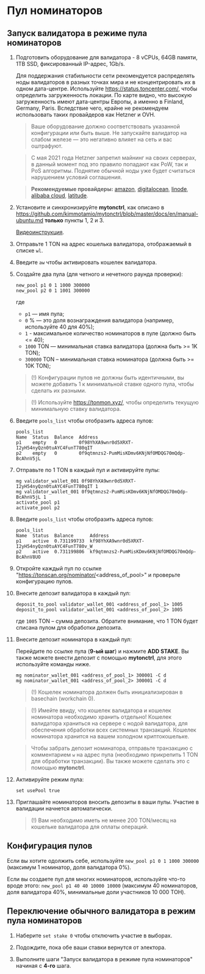 # Пул номинаторов

## Запуск валидатора в режиме пула номинаторов

1. Подготовить оборудование для валидатора - 8 vCPUs, 64GB памяти, 1TB SSD, фиксированный IP-адрес, 1Gb/s.

   Для поддержания стабильности сети рекомендуется распределять ноды валидаторов в разных точках мира и не концентрировать их в одном дата-центре.
   Используйте https://status.toncenter.com/, чтобы определить загруженность локации. По карте видно, что высокую загруженность
   имеют дата-центры Европы, а именно в Finland, Germany, Paris. Вследствие чего, крайне не рекомендуем использовать таких провайдеров как Hetzner и OVH.

   > Ваше оборудование должно соответствовать указанной конфигурации или быть выше. Не запускайте валидатор на слабом железе — это негативно влияет на сеть и вас оштрафуют.

   > С мая 2021 года Hetzner запретил майнинг на своих серверах, в данный момент под это правило попадают как PoW, так и PoS алгоритмы. Поднятие обычной ноды уже будет считаться нарушением условий соглашения.

   > **Рекомендуемые провайдеры:** [amazon](https://aws.amazon.com/), [digitalocean](https://www.digitalocean.com/), [linode](https://www.linode.com/), [alibaba cloud](https://alibabacloud.com/), [latitude](https://www.latitude.sh/).

2. Установите и синхронизируйте **mytonctrl**, как описано в https://github.com/kimmotamio/mytonctrl/blob/master/docs/en/manual-ubuntu.md **только** пункты 1, 2 и 3.

   [Видеоинструкция](https://ton.org/docs/#/nodes/run-node).

3. Отправьте 1 TON на адрес кошелька валидатора, отображаемый в списке `wl`.

4. Введите `aw` чтобы активировать кошелек валидатора.

5. Создайте два пула (для четного и нечетного раунда проверки):
   ```
   new_pool p1 0 1 1000 300000
   new_pool p2 0 1 1001 300000
   ```
   где
    * `p1` — имя пула;
    * `0` % — это доля вознаграждения валидатора (например, используйте 40 для 40%);
    * `1` - максимальное количество номинаторов в пуле (должно быть <= 40);
    * `1000` TON — минимальная ставка валидатора (должна быть >= 1K TON);
    * `300000` TON – минимальная ставка номинатора (должна быть >= 10K TON);

   > (!) Конфигурации пулов не должны быть идентичными, вы можете добавить 1 к минимальной ставке одного пула, чтобы сделать их разными.

   > (!) Используйте https://tonmon.xyz/, чтобы определить текущую минимальную ставку валидатора.

6. Введите `pools_list` чтобы отобразить адреса пулов:

   ```
   pools_list
   Name  Status  Balance  Address
   p1    empty   0        0f98YhXA9wnr0d5XRXT-I2yH54nyQzn0tuAYC4FunT780qIT
   p2    empty   0        0f9qtmnzs2-PumMisKDmv6KNjNfOMDQG70mQdp-BcAhnV5jL
   ```

7. Отправьте по 1 TON в каждый пул и активируйте пулы:
   ```
   mg validator_wallet_001 0f98YhXA9wnr0d5XRXT-I2yH54nyQzn0tuAYC4FunT780qIT 1
   mg validator_wallet_001 0f9qtmnzs2-PumMisKDmv6KNjNfOMDQG70mQdp-BcAhnV5jL 1
   activate_pool p1
   activate_pool p2
   ```

8. Введите `pools_list` чтобы отобразить адреса пулов:
   ```
   pools_list
   Name  Status  Balance      Address
   p1    active  0.731199733  kf98YhXA9wnr0d5XRXT-I2yH54nyQzn0tuAYC4FunT780v_W
   p2    active  0.731199806  kf9qtmnzs2-PumMisKDmv6KNjNfOMDQG70mQdp-BcAhnV8UO
   ```

9. Откройте каждый пул по ссылке "https://tonscan.org/nominator/<address_of_pool>" и проверьте конфигурацию пулов.

10. Внесите депозит валидатора в каждый пул:
    ```
    deposit_to_pool validator_wallet_001 <address_of_pool_1> 1005
    deposit_to_pool validator_wallet_001 <address_of_pool_2> 1005
    ```
    где `1005` TON – сумма депозита. Обратите внимание, что 1 TON будет списана пулом для обработки депозита.


11. Внесите депозит номинатора в каждый пул:

    Перейдите по ссылке пула (**9-ый шаг**) и нажмите **ADD STAKE**.
    Вы также можете внести депозит с помощью **mytonctrl**, для этого используйте команды ниже.

    ```
    mg nominator_wallet_001 <address_of_pool_1> 300001 -C d
    mg nominator_wallet_001 <address_of_pool_2> 300001 -C d
    ```

    > (!) Кошелек номинатора должен быть инициализирован в basechain (workchain 0).

    > (!) Имейте ввиду, что кошелек валидатора и кошелек номинатора необходимо хранить отдельно! Кошелек валидатора храниться на сервере с нодой валидатора, для обеспечения обработки всех системных транзакций. Кошелек номинатора хранится на вашем холодном криптокошельке.

    > Чтобы забрать депозит номинатора, отправьте транзакцию с комментарием `w` на адрес пула (необходимо прикрепить 1 TON для обработки транзакции). Вы также можете сделать это с помощью **mytonctrl**.

12. Активируйте режим пула:
    ```
    set usePool true
    ```

13. Приглашайте номинаторов вносить депозиты в ваши пулы. Участие в валидации начнется автоматически.
    > (!) Вам необходимо иметь не менее 200 TON/месяц на кошельке валидатора для оплаты операций.

## Конфигурация пулов

Если вы хотите одолжить себе, используйте `new_pool p1 0 1 1000 300000` (максимум 1 номинатор, доля валидатора 0%).

Если вы создаете пул для многих номинаторов, используйте что-то вроде этого: `new_pool p1 40 40 10000 10000` (максимум 40 номинаторов, доля валидатора 40%, минимальные доли участников 10 000 ТОН).

## Переключение обычного валидатора в режим пула номинаторов

1. Наберите `set stake 0` чтобы отключить участие в выборах.

2. Подождите, пока обе ваши ставки вернутся от электора.

3. Выполните шаги "Запуск валидатора в режиме пула номинаторов" начиная с **4-го** шага.
